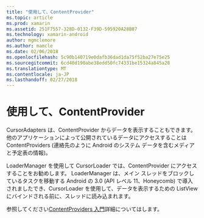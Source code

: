 ```yaml
---
title: "使用して、ContentProvider"
ms.topic: article
ms.prod: xamarin
ms.assetid: 251F7557-328D-0132-F39D-595920A28B87
ms.technology: xamarin-android
author: mgmclemore
ms.author: mamcle
ms.date: 02/06/2018
ms.openlocfilehash: 5c90b140719e0dafb36dad1da75f52ba27e75e25
ms.sourcegitcommit: 6cd40d190abe38edd50fc74331be15324a845a28
ms.translationtype: MT
ms.contentlocale: ja-JP
ms.lasthandoff: 02/27/2018
---
```

# <a name="using-a-contentprovider"></a>使用して、ContentProvider

CursorAdapters は、ContentProvider からデータを表示することもできます。
他のアプリケーションによって公開されているデータにアクセスすることは ContentProviders (連絡先のように Android のシステム データを含むメディアと予定表の情報)。

LoaderManager を使用して CursorLoader では、ContentProvider にアクセスすることをお勧めします。 LoaderManager は、メイン スレッドをブロックしているタスクを移動する Android の 3.0 (API レベル 11、Honeycomb) で導入されましたでき、CursorLoader を使用して、データを表示するための ListView にバインドされる前に、スレッドに読み込まれます。

参照してください[ContentProviders 入門](~/android/platform/content-providers/index.md)詳細についてはします。

